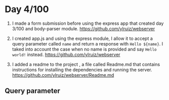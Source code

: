 # Day 4/100

1) I made a form submission before using the express app that created day 3/100 and body-parser module. 
https://github.com/ylruiz/webserver

2) I created app.js and using the express module, I allow it to accept a query parameter called `name` and return a response with `Hello ${name}`. I taked into account the case when no name is provided and say `Hello world!` instead. 
https://github.com/ylruiz/webserver

3) I added a readme to the project , a file called Readme.md that contains instructions for installing the dependencies and running the server.
https://github.com/ylruiz/webserver/Readme.md

## Query parameter